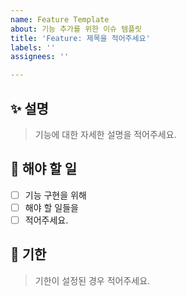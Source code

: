 ```yaml
---
name: Feature Template
about: 기능 추가를 위한 이슈 템플릿
title: 'Feature: 제목을 적어주세요'
labels: ''
assignees: ''

---
```


## :sparkles: 설명 
> 기능에 대한 자세한 설명을 적어주세요.

## :pushpin: 해야 할 일
- [ ] 기능 구현을 위해
- [ ] 해야 할 일들을
- [ ] 적어주세요.

## :calendar: 기한
> 기한이 설정된 경우 적어주세요.
